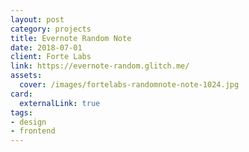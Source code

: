 ```yaml
---
layout: post
category: projects
title: Evernote Random Note
date: 2018-07-01
client: Forte Labs
link: https://evernote-random.glitch.me/
assets:
  cover: /images/fortelabs-randomnote-note-1024.jpg
card:
  externalLink: true
tags: 
- design
- frontend
---
```

